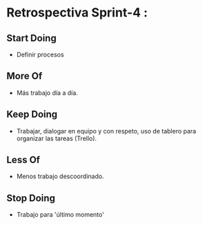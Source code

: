 # Retrospectiva Sprint-4 :


<h2> Start Doing </h2>

* Definir procesos

<h2> More Of </h2>

* Más trabajo día a día.   


<h2> Keep Doing </h2>

* Trabajar, dialogar en equipo y con respeto, uso de tablero para organizar las tareas (Trello).

<h2> Less Of </h2>

* Menos trabajo descoordinado.

<h2> Stop Doing </h2>

* Trabajo para 'último momento'

